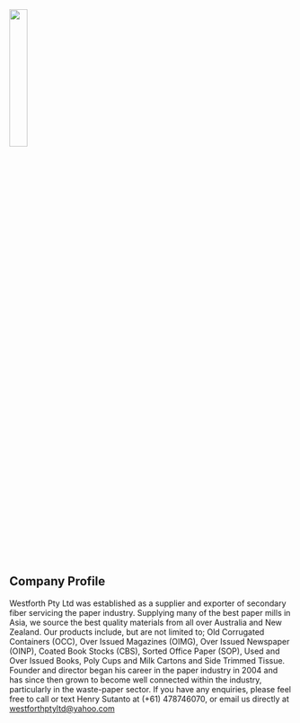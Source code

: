 
<img src="https://user-images.githubusercontent.com/116779799/222876303-e6552051-c820-49df-82dd-ff74ccf7bbda.png"  width="25%" height="25%">

## Company Profile


Westforth Pty Ltd was established as a supplier and exporter of secondary fiber servicing the paper industry.  Supplying many of the best paper mills in Asia, we source the best quality materials from all over Australia and New Zealand.  Our products include, but are not limited to; Old Corrugated Containers (OCC), Over Issued Magazines (OIMG), Over Issued Newspaper (OINP), Coated Book Stocks (CBS), Sorted Office Paper (SOP), Used and Over Issued Books, Poly Cups and Milk Cartons and Side Trimmed Tissue.  Founder and director began his career in the paper industry in 2004 and has since then grown to become well connected within the industry, particularly in the waste-paper sector.  If you have any enquiries, please feel free to call or text Henry Sutanto at (+61) 478746070, or email us directly at westforthptyltd@yahoo.com
